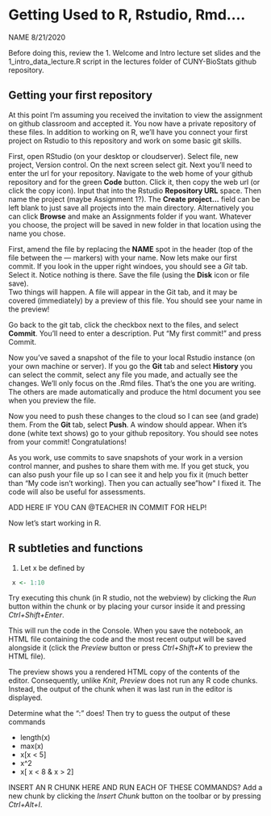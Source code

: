 Getting Used to R, Rstudio, Rmd….
================
NAME
8/21/2020

Before doing this, review the 1. Welcome and Intro lecture set slides
and the 1\_intro\_data\_lecture.R script in the lectures folder of
CUNY-BioStats github repository.

## Getting your first repository

At this point I’m assuming you received the invitation to view the
assignment on github classroom and accepted it. You now have a private
repository of these files. In addition to working on R, we’ll have you
connect your first project on Rstudio to this repository and work on
some basic git skills.

First, open RStudio (on your desktop or cloudserver). Select file, new
project, Version control. On the next screen select git. Next you’ll
need to enter the url for your repository. Navigate to the web home of
your github repository and for the green **Code** button. Click it, then
copy the web url (or click the copy icon). Input that into the Rstudio
**Repository URL** space. Then name the project (maybe Assignment 1?).
The **Create project…** field can be left blank to just save all
projects into the main directory. Alternatively you can click **Browse**
and make an Assignments folder if you want. Whatever you choose, the
project will be saved in new folder in that location using the name you
chose.

First, amend the file by replacing the **NAME** spot in the header (top
of the file between the — markers) with your name. Now lets make our
first commit. If you look in the upper right windoes, you should see a
*Git* tab. Select it. Notice nothing is there. Save the file (using the
**Disk** icon or file save).  
Two things will happen. A file will appear in the Git tab, and it may be
covered (immediately) by a preview of this file. You should see your
name in the preview\!

Go back to the git tab, click the checkbox next to the files, and select
**Commit**. You’ll need to enter a description. Put “My first commit\!”
and press Commit.

Now you’ve saved a snapshot of the file to your local Rstudio instance
(on your own machine or server). If you go the **Git** tab and select
**History** you can select the commit, select any file you made, and
actually see the changes. We’ll only focus on the .Rmd files. That’s the
one you are writing. The others are made automatically and produce the
html document you see when you preview the file.

Now you need to push these changes to the cloud so I can see (and grade)
them. From the **Git** tab, select **Push**. A window should appear.
When it’s done (white text shows) go to your github repository. You
should see notes from your commit\! Congratulations\!

As you work, use commits to save snapshots of your work in a version
control manner, and pushes to share them with me. If you get stuck, you
can also push your file up so I can see it and help you fix it (much
better than “My code isn’t working). Then you can actually see”how" I
fixed it. The code will also be useful for assessments.

ADD HERE IF YOU CAN @TEACHER IN COMMIT FOR HELP\!

Now let’s start working in R.

## R subtleties and functions

1.  Let x be defined by

<!-- end list -->

``` r
 x <- 1:10
```

Try executing this chunk (in R studio, not the webview) by clicking the
*Run* button within the chunk or by placing your cursor inside it and
pressing *Ctrl+Shift+Enter*.

This will run the code in the Console. When you save the notebook, an
HTML file containing the code and the most recent output will be saved
alongside it (click the *Preview* button or press *Ctrl+Shift+K* to
preview the HTML file).

The preview shows you a rendered HTML copy of the contents of the
editor. Consequently, unlike *Knit*, *Preview* does not run any R code
chunks. Instead, the output of the chunk when it was last run in the
editor is displayed.

Determine what the “:” does\! Then try to guess the output of these
commands

  - length(x)
  - max(x)
  - x\[x \< 5\]
  - x^2
  - x\[ x \< 8 & x \> 2\]

INSERT AN R CHUNK HERE AND RUN EACH OF THESE COMMANDS? Add a new chunk
by clicking the *Insert Chunk* button on the toolbar or by pressing
*Ctrl+Alt+I*.
